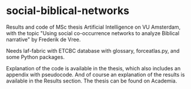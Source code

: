 # social-biblical-networks
Results and code of MSc thesis Artificial Intelligence on VU Amsterdam, with the topic "Using social co-occurrence networks to analyze Biblical narrative" by Frederik de Vree.

Needs laf-fabric with ETCBC database with glossary, forceatlas.py, and some Python packages.

Explanation of the code is available in the thesis, which also includes an appendix with pseudocode. And of course an explanation of the results is available in the Results section. The thesis can be found on Academia.
